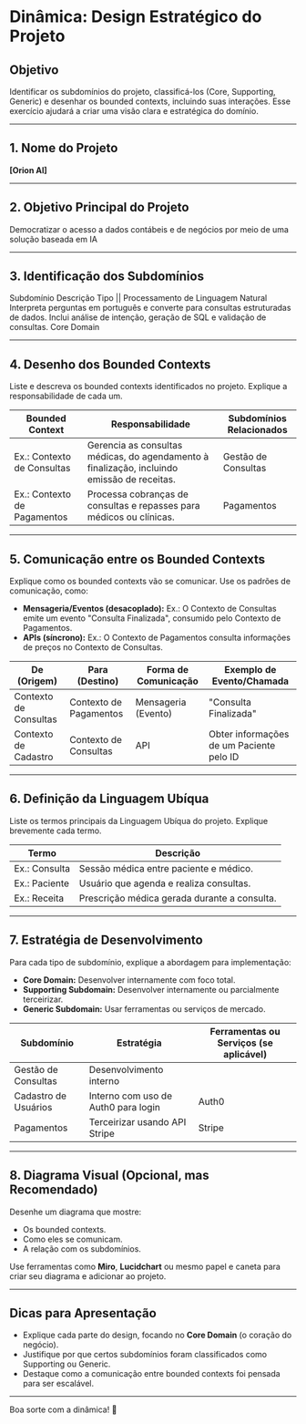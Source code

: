 # Dinâmica: Design Estratégico do Projeto

## Objetivo
Identificar os subdomínios do projeto, classificá-los (Core, Supporting, Generic) e desenhar os bounded contexts, incluindo suas interações. Esse exercício ajudará a criar uma visão clara e estratégica do domínio.

---

## 1. Nome do Projeto
**[Orion AI]**

---

## 2. Objetivo Principal do Projeto
Democratizar o acesso a dados contábeis e de negócios por meio de uma solução baseada em IA

---

## 3. Identificação dos Subdomínios


Subdomínio	Descrição	Tipo || 
Processamento de Linguagem Natural	Interpreta perguntas em português e converte para consultas estruturadas de dados. Inclui análise de intenção, geração de SQL e validação de consultas.	Core Domain


---

## 4. Desenho dos Bounded Contexts
Liste e descreva os bounded contexts identificados no projeto. Explique a responsabilidade de cada um.

| **Bounded Context**           | **Responsabilidade**                                                                                 | **Subdomínios Relacionados** |
|-------------------------------|-----------------------------------------------------------------------------------------------------|-----------------------------|
| Ex.: Contexto de Consultas    | Gerencia as consultas médicas, do agendamento à finalização, incluindo emissão de receitas.         | Gestão de Consultas         |
| Ex.: Contexto de Pagamentos   | Processa cobranças de consultas e repasses para médicos ou clínicas.                              | Pagamentos                  |

---

## 5. Comunicação entre os Bounded Contexts
Explique como os bounded contexts vão se comunicar. Use os padrões de comunicação, como:
- **Mensageria/Eventos (desacoplado):** Ex.: O Contexto de Consultas emite um evento "Consulta Finalizada", consumido pelo Contexto de Pagamentos.
- **APIs (síncrono):** Ex.: O Contexto de Pagamentos consulta informações de preços no Contexto de Consultas.

| **De (Origem)**              | **Para (Destino)**          | **Forma de Comunicação**    | **Exemplo de Evento/Chamada**                  |
|------------------------------|-----------------------------|-----------------------------|-----------------------------------------------|
| Contexto de Consultas        | Contexto de Pagamentos      | Mensageria (Evento)         | "Consulta Finalizada"                         |
| Contexto de Cadastro          | Contexto de Consultas      | API                         | Obter informações de um Paciente pelo ID      |

---

## 6. Definição da Linguagem Ubíqua
Liste os termos principais da Linguagem Ubíqua do projeto. Explique brevemente cada termo.

| **Termo**                    | **Descrição**                                                                                   |
|------------------------------|-----------------------------------------------------------------------------------------------|
| Ex.: Consulta                | Sessão médica entre paciente e médico.                                                       |
| Ex.: Paciente                | Usuário que agenda e realiza consultas.                                                      |
| Ex.: Receita                 | Prescrição médica gerada durante a consulta.                                                 |

---

## 7. Estratégia de Desenvolvimento
Para cada tipo de subdomínio, explique a abordagem para implementação:
- **Core Domain:** Desenvolver internamente com foco total.
- **Supporting Subdomain:** Desenvolver internamente ou parcialmente terceirizar.
- **Generic Subdomain:** Usar ferramentas ou serviços de mercado.

| **Subdomínio**              | **Estratégia**                         | **Ferramentas ou Serviços (se aplicável)** |
|-----------------------------|---------------------------------------|-------------------------------------------|
| Gestão de Consultas         | Desenvolvimento interno               |                                           |
| Cadastro de Usuários        | Interno com uso de Auth0 para login   | Auth0                                     |
| Pagamentos                  | Terceirizar usando API Stripe         | Stripe                                    |

---

## 8. Diagrama Visual (Opcional, mas Recomendado)
Desenhe um diagrama que mostre:
- Os bounded contexts.
- Como eles se comunicam.
- A relação com os subdomínios.

Use ferramentas como **Miro**, **Lucidchart** ou mesmo papel e caneta para criar seu diagrama e adicionar ao projeto.

---

## Dicas para Apresentação
- Explique cada parte do design, focando no **Core Domain** (o coração do negócio).
- Justifique por que certos subdomínios foram classificados como Supporting ou Generic.
- Destaque como a comunicação entre bounded contexts foi pensada para ser escalável.

---

Boa sorte com a dinâmica! 🚀
